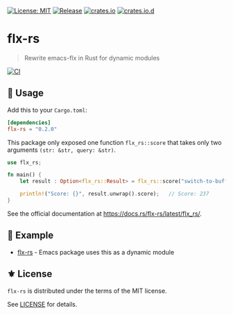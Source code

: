 [![License: MIT](https://img.shields.io/badge/License-MIT-green.svg)](https://opensource.org/licenses/MIT)
[![Release](https://img.shields.io/github/tag/the-flx/flx-rs.svg?label=release&logo=github)](https://github.com/the-flx/flx-rs/releases/latest)
[![crates.io](https://img.shields.io/crates/v/flx-rs.svg)](https://crates.io/crates/flx-rs)
[![crates.io.d](https://img.shields.io/crates/d/flx-rs)](https://crates.io/crates/flx-rs)

# flx-rs
> Rewrite emacs-flx in Rust for dynamic modules

[![CI](https://github.com/the-flx/flx-rs/actions/workflows/ci.yml/badge.svg)](https://github.com/the-flx/flx-rs/actions/workflows/ci.yml)

## 🔨 Usage

Add this to your `Cargo.toml`:

```toml
[dependencies]
flx-rs = "0.2.0"
```

This package only exposed one function `flx_rs::score` that takes only two arguments
`(str: &str, query: &str)`.

```rust
use flx_rs;

fn main() {
    let result : Option<flx_rs::Result> = flx_rs::score("switch-to-buffer", "stb");

    println!("Score: {}", result.unwrap().score);   // Score: 237
}
```

See the official documentation at https://docs.rs/flx-rs/latest/flx_rs/.

## 📂 Example

- [flx-rs](https://github.com/jcs-elpa/flx-rs) - Emacs package uses this as a dynamic module

## ⚜️ License

`flx-rs` is distributed under the terms of the MIT license.

See [LICENSE](./LICENSE) for details.


<!-- Links -->

[flx]: https://github.com/lewang/flx
